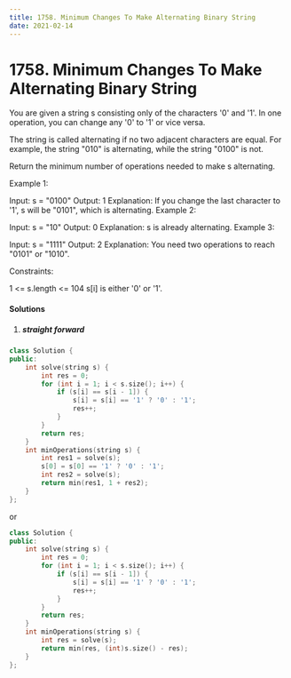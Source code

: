 ```yaml
---
title: 1758. Minimum Changes To Make Alternating Binary String
date: 2021-02-14
---
```


# 1758. Minimum Changes To Make Alternating Binary String

You are given a string s consisting only of the characters '0' and '1'. In one operation, you can change any '0' to '1' or vice versa.

The string is called alternating if no two adjacent characters are equal. For example, the string "010" is alternating, while the string "0100" is not.

Return the minimum number of operations needed to make s alternating.

 

Example 1:

Input: s = "0100"
Output: 1
Explanation: If you change the last character to '1', s will be "0101", which is alternating.
Example 2:

Input: s = "10"
Output: 0
Explanation: s is already alternating.
Example 3:

Input: s = "1111"
Output: 2
Explanation: You need two operations to reach "0101" or "1010".
 

Constraints:

1 <= s.length <= 104
s[i] is either '0' or '1'.

#### Solutions

1. ##### straight forward

```c++
class Solution {
public:
    int solve(string s) {
        int res = 0;
        for (int i = 1; i < s.size(); i++) {
            if (s[i] == s[i - 1]) {
                s[i] = s[i] == '1' ? '0' : '1';
                res++;
            }
        }
        return res;
    }
    int minOperations(string s) {
        int res1 = solve(s);
        s[0] = s[0] == '1' ? '0' : '1';
        int res2 = solve(s);
        return min(res1, 1 + res2);
    }
};
```

or

```c++
class Solution {
public:
    int solve(string s) {
        int res = 0;
        for (int i = 1; i < s.size(); i++) {
            if (s[i] == s[i - 1]) {
                s[i] = s[i] == '1' ? '0' : '1';
                res++;
            }
        }
        return res;
    }
    int minOperations(string s) {
        int res = solve(s);
        return min(res, (int)s.size() - res);
    }
};
```